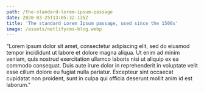 ```yaml
---
path: /the-standard-lorem-ipsum-passage
date: 2020-03-25T13:05:32.135Z
title: 'The standard Lorem Ipsum passage, used since the 1500s'
image: /assets/netlifycms-blog.webp
---
```

<!--StartFragment-->

"Lorem ipsum dolor sit amet, consectetur adipiscing elit, sed do eiusmod tempor incididunt ut labore et dolore magna aliqua. Ut enim ad minim veniam, quis nostrud exercitation ullamco laboris nisi ut aliquip ex ea commodo consequat. Duis aute irure dolor in reprehenderit in voluptate velit esse cillum dolore eu fugiat nulla pariatur. Excepteur sint occaecat cupidatat non proident, sunt in culpa qui officia deserunt mollit anim id est laborum."

<!--EndFragment-->
